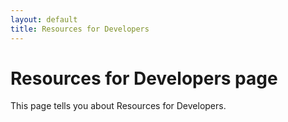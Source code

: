 ```yaml
---
layout: default
title: Resources for Developers
---
```

# Resources for Developers page

This page tells you about Resources for Developers.

